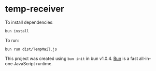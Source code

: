 # temp-receiver

To install dependencies:

```bash
bun install
```

To run:

```bash
bun run dist/TempMail.js
```

This project was created using `bun init` in bun v1.0.4. [Bun](https://bun.sh) is a fast all-in-one JavaScript runtime.
